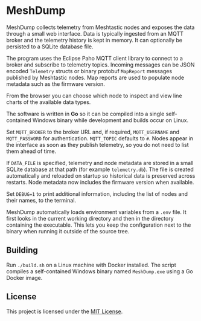 # MeshDump


MeshDump collects telemetry from Meshtastic nodes and exposes the data through
a small web interface. Data is typically ingested from an MQTT broker and the
telemetry history is kept in memory. It can optionally be persisted to a SQLite
database file.

The program uses the Eclipse Paho MQTT client library to connect to a broker
and subscribe to telemetry topics. Incoming messages can be JSON encoded
`Telemetry` structs or binary protobuf `MapReport` messages published by
Meshtastic nodes. Map reports are used to populate node metadata such as the
firmware version.

From the browser you can choose which node to inspect and view line charts of
the available data types.


The software is written in **Go** so it can be compiled into a single
self-contained Windows binary while development and builds occur on Linux.

Set `MQTT_BROKER` to the broker URL and, if required, `MQTT_USERNAME` and
`MQTT_PASSWORD` for authentication. `MQTT_TOPIC` defaults to `#`.
Nodes appear in the interface as soon as they publish telemetry, so you do not
need to list them ahead of time.

If `DATA_FILE` is specified, telemetry and node metadata are stored in a small
SQLite database at that path (for example `telemetry.db`). The file is created
automatically and reloaded on startup so historical data is preserved across
restarts.
Node metadata now includes the firmware version when available.

Set `DEBUG=1` to print additional information, including the list of nodes and
their names, to the terminal.



MeshDump automatically loads environment variables from a `.env` file. It first
looks in the current working directory and then in the directory containing the
executable. This lets you keep the configuration next to the binary when
running it outside of the source tree.


## Building

Run `./build.sh` on a Linux machine with Docker installed. The script compiles
a self-contained Windows binary named `MeshDump.exe` using a Go Docker image.

## License

This project is licensed under the [MIT License](LICENSE).
